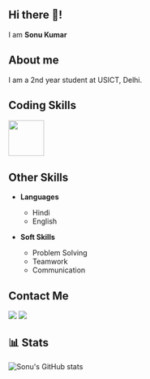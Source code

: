 ## **Hi there** 👋!
I am **Sonu Kumar**

## About me
I am a 2nd year student at USICT, Delhi. 

## Coding Skills
<p>
  <img src="https://camo.githubusercontent.com/8fca5c95cc983578ef599700d97e264dc729660668b4eb75510e5fb2099683a4/68747470733a2f2f77372e706e6777696e672e636f6d2f706e67732f34362f3632362f706e672d7472616e73706172656e742d632d6c6f676f2d7468652d632d70726f6772616d6d696e672d6c616e67756167652d636f6d70757465722d69636f6e732d636f6d70757465722d70726f6772616d6d696e672d736f757263652d636f64652d70726f6772616d6d696e672d6d697363656c6c616e656f75732d74656d706c6174652d626c75652e706e67" height=70px/>
  </p>

## Other Skills
- **Languages**

   - Hindi
   - English

- **Soft Skills**

   - Problem Solving
   - Teamwork
   - Communication

## Contact Me

[<img src="https://camo.githubusercontent.com/297212f5cfd71f14f1a774a22bfd24b24bfa996aa72f4d941f790c8606ca8f0d/68747470733a2f2f696d672e736869656c64732e696f2f62616467652f4769744875622d2532333132313030452e7376673f267374796c653d666f722d7468652d6261646765266c6f676f3d476974687562266c6f676f436f6c6f723d7768697465" />](https://github.com/kumso) 
[<img src="https://camo.githubusercontent.com/a493f6833f99fb3c85788d6d9305e6b7a42b838e5ee5d138fd9a8214a7e77472/68747470733a2f2f696d672e736869656c64732e696f2f62616467652f6c696e6b6564696e2d2532333030373742352e7376673f267374796c653d666f722d7468652d6261646765266c6f676f3d6c696e6b6564696e266c6f676f436f6c6f723d7768697465" />](https://www.linkedin.com/in/sonu-kumar-8760561b8/)

## 📊 Stats
![Sonu's GitHub stats](https://github-readme-stats.vercel.app/api?username=kumso&show_icons=true&theme=radical)
